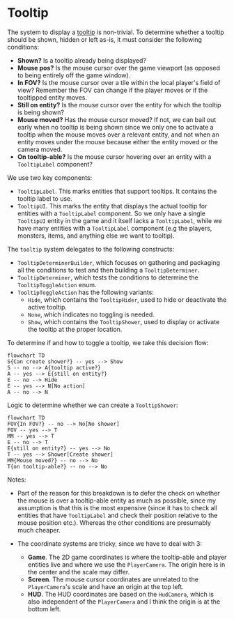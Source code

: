 # Tooltip

The system to display a [tooltip](./tooltips.rs) is non-trivial. To determine whether a tooltip should be shown, hidden or left as-is, it must consider the following conditions:

- **Shown?** Is a tooltip already being displayed?
- **Mouse pos?** Is the mouse cursor over the game viewport (as opposed to being entirely off the game window).
- **In FOV?** Is the mouse cursor over a tile within the local player's field of view? Remember the FOV can change if the player moves or if the tooltipped entity moves.
- **Still on entity?** Is the mouse cursor over the entity for which the tooltip is being shown?
- **Mouse moved?** Has the mouse cursor moved? If not, we can bail out early when no tooltip is being shown since we only one to activate a tooltip when the mouse moves over a relevant entity, and not when an entity moves under the mouse because either the entity moved or the camera moved.
- **On tooltip-able?** Is the mouse cursor hovering over an entity with a `TooltipLabel` component?

We use two key components:

- `TooltipLabel`. This marks entities that support tooltips. It contains the tooltip label to use.
- `TooltipUI`. This marks the entity that displays the actual tooltip for entities with a `TooltipLabel` component. So we only have a single `TooltipUI` entity in the game and it itself lacks a `TooltipLabel`, while we have many entities with a `TooltipLabel` component (e.g the players, monsters, items, and anything else we want to tooltip).

The `tooltip` system delegates to the following constructs:

- `TooltipDeterminerBuilder`, which focuses on gathering and packaging all the conditions to test and then building a `TooltipDeterminer`.
- `TooltipDeterminer`, which tests the conditions to determine the `TooltipToggleAction` enum.
- `TooltipToggleAction` has the following variants:
  - `Hide`, which contains the `TooltipHider`, used to hide or deactivate the active tooltip.
  - `None`, which indicates no toggling is needed.
  - `Show`, which contains the `TooltipShower`, used to display or activate the tooltip at the proper location.

To determine if and how to toggle a tooltip, we take this decision flow:

```mermaid
flowchart TD
S{Can create shower?} -- yes --> Show
S -- no --> A{tooltip active?}
A -- yes --> E{still on entity?}
E -- no --> Hide
E -- yes --> N[No action]
A -- no --> N
```

Logic to determine whether we can create a `TooltipShower`:

```mermaid
flowchart TD
FOV{In FOV?} -- no --> No[No shower]
FOV -- yes --> T
MM -- yes --> T
E -- no --> T
E{still on entity?} -- yes --> No
T -- yes --> Shower[Create shower]
MM{Mouse moved?} -- no --> No
T{on tooltip-able?} -- no --> No
```

Notes:

- Part of the reason for this breakdown is to defer the check on whether the mouse is over a tooltip-able entity as much as possible, since my assumption is that this is the most expensive (since it has to check all entities that have `TooltipLabel` and check their position relative to the mouse position etc.). Whereas the other conditions are presumably much cheaper.
- The coordinate systems are tricky, since we have to deal with 3:

  - **Game**. The 2D game coordinates is where the tooltip-able and player entities live and where we use the `PlayerCamera`. The origin here is in the center and the scale may differ.
  - **Screen**. The mouse cursor coordinates are unrelated to the `PlayerCamera`'s scale and have an origin at the top left.
  - **HUD**. The HUD coordinates are based on the `HudCamera`, which is also independent of the `PlayerCamera` and I think the origin is at the bottom left.
